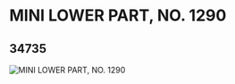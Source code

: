 # MINI LOWER PART, NO. 1290
## 34735
![MINI LOWER PART, NO. 1290](https://lc-www-live-s.legocdn.com/media/bricks/5/2/6197436.jpg)